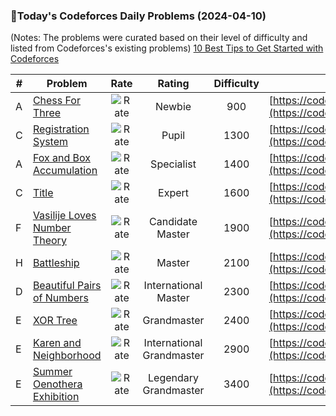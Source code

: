 ### 🌟Today's Codeforces Daily Problems (2024-04-10)
(Notes: The problems were curated based on their level of difficulty and listed from Codeforces's existing problems)
[10 Best Tips to Get Started with Codeforces](https://github.com/ika9810/Codeforces-Daily-Problems/blob/main/10%20Best%20Tips%20to%20Get%20Started%20with%20Codeforces.md)

| # | Problem | Rate| Rating | Difficulty | Contest |
|---| ----- | :--------: | :----------: | :----------: | ---------- |
|A|[Chess For Three](https://codeforces.com/contest/893/problem/A)|![Rate](https://img.shields.io/badge/Newbie-900-lightgrey)|Newbie|900|[https://codeforces.com/contest/893](https://codeforces.com/contest/893)|
|C|[Registration System](https://codeforces.com/contest/4/problem/C)|![Rate](https://img.shields.io/badge/Pupil-1300-brightgreen)|Pupil|1300|[https://codeforces.com/contest/4](https://codeforces.com/contest/4)|
|A|[Fox and Box Accumulation](https://codeforces.com/contest/388/problem/A)|![Rate](https://img.shields.io/badge/Specialist-1400-9cf)|Specialist|1400|[https://codeforces.com/contest/388](https://codeforces.com/contest/388)|
|C|[Title](https://codeforces.com/contest/59/problem/C)|![Rate](https://img.shields.io/badge/Expert-1600-blue)|Expert|1600|[https://codeforces.com/contest/59](https://codeforces.com/contest/59)|
|F|[Vasilije Loves Number Theory](https://codeforces.com/contest/1878/problem/F)|![Rate](https://img.shields.io/badge/Candidate%20Master-1900-blueviolet)|Candidate Master|1900|[https://codeforces.com/contest/1878](https://codeforces.com/contest/1878)|
|H|[Battleship](https://codeforces.com/contest/100/problem/H)|![Rate](https://img.shields.io/badge/Master-2100-orange)|Master|2100|[https://codeforces.com/contest/100](https://codeforces.com/contest/100)|
|D|[Beautiful Pairs of Numbers](https://codeforces.com/contest/403/problem/D)|![Rate](https://img.shields.io/badge/International%20Master-2300-orange)|International Master|2300|[https://codeforces.com/contest/403](https://codeforces.com/contest/403)|
|E|[XOR Tree](https://codeforces.com/contest/1709/problem/E)|![Rate](https://img.shields.io/badge/Grandmaster-2400-red)|Grandmaster|2400|[https://codeforces.com/contest/1709](https://codeforces.com/contest/1709)|
|E|[Karen and Neighborhood](https://codeforces.com/contest/815/problem/E)|![Rate](https://img.shields.io/badge/International%20Grandmaster-2900-red)|International Grandmaster|2900|[https://codeforces.com/contest/815](https://codeforces.com/contest/815)|
|E|[Summer Oenothera Exhibition](https://codeforces.com/contest/1039/problem/E)|![Rate](https://img.shields.io/badge/Legendary%20Grandmaster-3400-red)|Legendary Grandmaster|3400|[https://codeforces.com/contest/1039](https://codeforces.com/contest/1039)|
